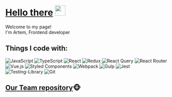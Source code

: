 <h1> 
  <a href="https://github.com/Korolkovart/" target="_blank">Hello there</a>
  <img src="https://github.com/blackcater/blackcater/raw/main/images/Hi.gif" height="32"/>
</h1>


<p>Welcome to my page! </br> I'm Artem, Frontend developer</p>

<h2>Things I code with:</h2> 

![JavaScript](https://img.shields.io/badge/javascript-%23323330.svg?style=for-the-badge&logo=javascript&logoColor=%23F7DF1E)
![TypeScript](https://img.shields.io/badge/typescript-%23007ACC.svg?style=for-the-badge&logo=typescript&logoColor=white)
![React](https://img.shields.io/badge/react-%2320232a.svg?style=for-the-badge&logo=react&logoColor=%2361DAFB)
![Redux](https://img.shields.io/badge/redux-%23593d88.svg?style=for-the-badge&logo=redux&logoColor=white)
![React Query](https://img.shields.io/badge/-React%20Query-FF4154?style=for-the-badge&logo=react%20query&logoColor=white)
![React Router](https://img.shields.io/badge/React_Router-CA4245?style=for-the-badge&logo=react-router&logoColor=white)
![Vue.js](https://img.shields.io/badge/vuejs-%2335495e.svg?style=for-the-badge&logo=vuedotjs&logoColor=%234FC08D)
![Styled Components](https://img.shields.io/badge/styled--components-DB7093?style=for-the-badge&logo=styled-components&logoColor=white)
![Webpack](https://img.shields.io/badge/webpack-%238DD6F9.svg?style=for-the-badge&logo=webpack&logoColor=black)
![Gulp](https://img.shields.io/badge/GULP-%23CF4647.svg?style=for-the-badge&logo=gulp&logoColor=white)
![Jest](https://img.shields.io/badge/-jest-%23C21325?style=for-the-badge&logo=jest&logoColor=white)
![Testing-Library](https://img.shields.io/badge/-TestingLibrary-%23E33332?style=for-the-badge&logo=testing-library&logoColor=white)
![Git](https://img.shields.io/badge/git-%23F05033.svg?style=for-the-badge&logo=git&logoColor=white)

<h2>
  <a href="https://github.com/code-monkey-tech" target="_blank">Our Team repository</a>🐵
</h2>


<!--
<a href="https://github.com/Korolkovart">
  <img align="center" src="https://github-readme-stats.vercel.app/api?username=Korolkovart" alt="GitHub stats" />
</a>

<a href="https://github.com/Korolkovart">
  <img align="center"  src="https://github-readme-stats.vercel.app/api/top-langs/?username=Korolkovart&layout=compact" alt="Top Langs" />
</a>
-->
